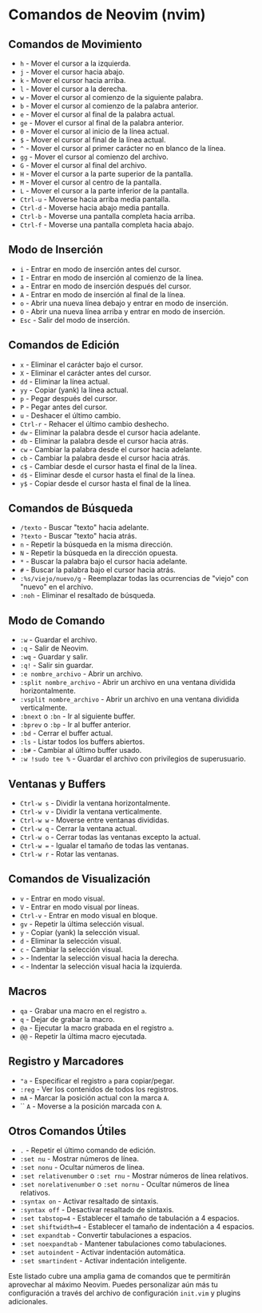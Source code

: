 # Comandos de Neovim (nvim)

## Comandos de Movimiento
- `h` - Mover el cursor a la izquierda.
- `j` - Mover el cursor hacia abajo.
- `k` - Mover el cursor hacia arriba.
- `l` - Mover el cursor a la derecha.
- `w` - Mover el cursor al comienzo de la siguiente palabra.
- `b` - Mover el cursor al comienzo de la palabra anterior.
- `e` - Mover el cursor al final de la palabra actual.
- `ge` - Mover el cursor al final de la palabra anterior.
- `0` - Mover el cursor al inicio de la línea actual.
- `$` - Mover el cursor al final de la línea actual.
- `^` - Mover el cursor al primer carácter no en blanco de la línea.
- `gg` - Mover el cursor al comienzo del archivo.
- `G` - Mover el cursor al final del archivo.
- `H` - Mover el cursor a la parte superior de la pantalla.
- `M` - Mover el cursor al centro de la pantalla.
- `L` - Mover el cursor a la parte inferior de la pantalla.
- `Ctrl-u` - Moverse hacia arriba media pantalla.
- `Ctrl-d` - Moverse hacia abajo media pantalla.
- `Ctrl-b` - Moverse una pantalla completa hacia arriba.
- `Ctrl-f` - Moverse una pantalla completa hacia abajo.

## Modo de Inserción
- `i` - Entrar en modo de inserción antes del cursor.
- `I` - Entrar en modo de inserción al comienzo de la línea.
- `a` - Entrar en modo de inserción después del cursor.
- `A` - Entrar en modo de inserción al final de la línea.
- `o` - Abrir una nueva línea debajo y entrar en modo de inserción.
- `O` - Abrir una nueva línea arriba y entrar en modo de inserción.
- `Esc` - Salir del modo de inserción.

## Comandos de Edición
- `x` - Eliminar el carácter bajo el cursor.
- `X` - Eliminar el carácter antes del cursor.
- `dd` - Eliminar la línea actual.
- `yy` - Copiar (yank) la línea actual.
- `p` - Pegar después del cursor.
- `P` - Pegar antes del cursor.
- `u` - Deshacer el último cambio.
- `Ctrl-r` - Rehacer el último cambio deshecho.
- `dw` - Eliminar la palabra desde el cursor hacia adelante.
- `db` - Eliminar la palabra desde el cursor hacia atrás.
- `cw` - Cambiar la palabra desde el cursor hacia adelante.
- `cb` - Cambiar la palabra desde el cursor hacia atrás.
- `c$` - Cambiar desde el cursor hasta el final de la línea.
- `d$` - Eliminar desde el cursor hasta el final de la línea.
- `y$` - Copiar desde el cursor hasta el final de la línea.

## Comandos de Búsqueda
- `/texto` - Buscar "texto" hacia adelante.
- `?texto` - Buscar "texto" hacia atrás.
- `n` - Repetir la búsqueda en la misma dirección.
- `N` - Repetir la búsqueda en la dirección opuesta.
- `*` - Buscar la palabra bajo el cursor hacia adelante.
- `#` - Buscar la palabra bajo el cursor hacia atrás.
- `:%s/viejo/nuevo/g` - Reemplazar todas las ocurrencias de "viejo" con "nuevo" en el archivo.
- `:noh` - Eliminar el resaltado de búsqueda.

## Modo de Comando
- `:w` - Guardar el archivo.
- `:q` - Salir de Neovim.
- `:wq` - Guardar y salir.
- `:q!` - Salir sin guardar.
- `:e nombre_archivo` - Abrir un archivo.
- `:split nombre_archivo` - Abrir un archivo en una ventana dividida horizontalmente.
- `:vsplit nombre_archivo` - Abrir un archivo en una ventana dividida verticalmente.
- `:bnext` o `:bn` - Ir al siguiente buffer.
- `:bprev` o `:bp` - Ir al buffer anterior.
- `:bd` - Cerrar el buffer actual.
- `:ls` - Listar todos los buffers abiertos.
- `:b#` - Cambiar al último buffer usado.
- `:w !sudo tee %` - Guardar el archivo con privilegios de superusuario.

## Ventanas y Buffers
- `Ctrl-w s` - Dividir la ventana horizontalmente.
- `Ctrl-w v` - Dividir la ventana verticalmente.
- `Ctrl-w w` - Moverse entre ventanas divididas.
- `Ctrl-w q` - Cerrar la ventana actual.
- `Ctrl-w o` - Cerrar todas las ventanas excepto la actual.
- `Ctrl-w =` - Igualar el tamaño de todas las ventanas.
- `Ctrl-w r` - Rotar las ventanas.

## Comandos de Visualización
- `v` - Entrar en modo visual.
- `V` - Entrar en modo visual por líneas.
- `Ctrl-v` - Entrar en modo visual en bloque.
- `gv` - Repetir la última selección visual.
- `y` - Copiar (yank) la selección visual.
- `d` - Eliminar la selección visual.
- `c` - Cambiar la selección visual.
- `>` - Indentar la selección visual hacia la derecha.
- `<` - Indentar la selección visual hacia la izquierda.

## Macros
- `qa` - Grabar una macro en el registro `a`.
- `q` - Dejar de grabar la macro.
- `@a` - Ejecutar la macro grabada en el registro `a`.
- `@@` - Repetir la última macro ejecutada.

## Registro y Marcadores
- `"a` - Especificar el registro `a` para copiar/pegar.
- `:reg` - Ver los contenidos de todos los registros.
- `mA` - Marcar la posición actual con la marca `A`.
- `` `A` - Moverse a la posición marcada con `A`.

## Otros Comandos Útiles
- `.` - Repetir el último comando de edición.
- `:set nu` - Mostrar números de línea.
- `:set nonu` - Ocultar números de línea.
- `:set relativenumber` o `:set rnu` - Mostrar números de línea relativos.
- `:set norelativenumber` o `:set nornu` - Ocultar números de línea relativos.
- `:syntax on` - Activar resaltado de sintaxis.
- `:syntax off` - Desactivar resaltado de sintaxis.
- `:set tabstop=4` - Establecer el tamaño de tabulación a 4 espacios.
- `:set shiftwidth=4` - Establecer el tamaño de indentación a 4 espacios.
- `:set expandtab` - Convertir tabulaciones a espacios.
- `:set noexpandtab` - Mantener tabulaciones como tabulaciones.
- `:set autoindent` - Activar indentación automática.
- `:set smartindent` - Activar indentación inteligente.

Este listado cubre una amplia gama de comandos que te permitirán aprovechar al máximo Neovim. Puedes personalizar aún más tu configuración a través del archivo de configuración `init.vim` y plugins adicionales.
